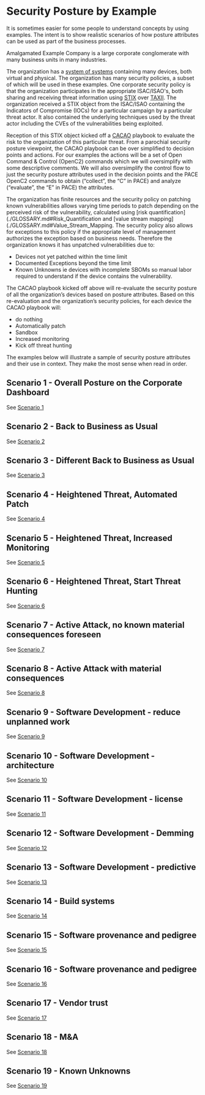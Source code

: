 # Security Posture by Example

It is sometimes easier for some people to understand concepts
by using examples.
The intent is to show realistic scenarios of how posture attributes
can be used as part of the business processes.

Amalgamated Example Company is a large corporate conglomerate
with many business units in many industries.

The organization has a
[system of systems](./GLOSSARY.md#system_of_systems)
containing many devices, both virtual and physical.
The organization has many security policies,
a subset of which will be used in these examples.
One corporate security policy is that the organization participates
in the appropriate ISAC/ISAO's, both
sharing and receiving threat information using
[STIX](./GLOSSARY.md#stix)
over
[TAXII](./GLOSSARY.md#taxii).
The organization received a STIX object from the ISAC/ISAO
containing the Indicators of Compromise (IOCs)
for a particular campaign by a particular threat actor.
It also contained the underlying techniques
used by the threat actor including the
CVEs of the vulnerabilities being exploited.  

Reception of this STIX object
kicked off a
[CACAO](./GLOSSARY.md#CACAO)
playbook
to evaluate the risk to the organization of this particular threat.
From a parochial security posture viewpoint,
the CACAO playbook can be over simplified
to decision points and actions.
For our examples the actions will be a set of
Open Command & Control (OpenC2) commands
which we will oversimplify with some descriptive comments.
We will also oversimplify the control flow to
just the security posture attributes
used in the decision points and
the PACE OpenC2 commands
to obtain (“collect”, the “C” in PACE) and
analyze (“evaluate”, the “E” in PACE) the attributes.

The organization has finite resources
and the security policy on patching known vulnerabilities
allows varying time periods to patch
depending on the perceived risk of the vulnerability,
calculated using
[risk quantification](./GLOSSARY.md#Risk_Quantification and
[value stream mapping](./GLOSSARY.md#Value_Stream_Mapping.
The security policy also allows for exceptions
to this policy if the appropriate level of management
authorizes the exception based on business needs.
Therefore the organization knows it has unpatched vulnerabilities
due to:
- Devices not yet patched within the time limit
- Documented Exceptions beyond the time limit
- Known Unknowns ie devices with incomplete SBOMs so manual labor required to understand if the device contains the vulnerability.

The CACAO playbook kicked off above
will re-evaluate the security posture
of all the organization’s devices based on posture attributes.
Based on this re-evaluation and the organization’s security policies,
for each device the CACAO playbook will:
- do nothing
- Automatically patch
- Sandbox
- Increased monitoring
- Kick off threat hunting

The examples below will illustrate a sample of
security posture attributes and their use in context.
They make the most sense when read in order.

## Scenario 1 - Overall Posture on the Corporate Dashboard
See [Scenario 1](./Scenario_01.md)

## Scenario 2 - Back to Business as Usual
See [Scenario 2](./Scenario_02.md)

## Scenario 3 - Different Back to Business as Usual
See [Scenario 3](./Scenario_03.md)

## Scenario 4 - Heightened Threat, Automated Patch
See [Scenario 4](./Scenario_04.md)

## Scenario 5 - Heightened Threat, Increased Monitoring
See [Scenario 5](./Scenario_05.md)

## Scenario 6 - Heightened Threat, Start Threat Hunting
See [Scenario 6](./Scenario_06.md)

## Scenario 7 - Active Attack, no known material consequences foreseen
See [Scenario 7](./Scenario_07.md)

## Scenario 8 - Active Attack with material consequences
See [Scenario 8](./Scenario_08.md)

## Scenario 9 - Software Development - reduce unplanned work
See [Scenario 9](./Scenario_09.md)

## Scenario 10 - Software Development - architecture
See [Scenario 10](./Scenario_10.md)

## Scenario 11 - Software Development - license
See [Scenario 11](./Scenario_11.md)

## Scenario 12 - Software Development - Demming
See [Scenario 12](./Scenario_12.md)

## Scenario 13 - Software Development - predictive
See [Scenario 13](./Scenario_13.md)

## Scenario 14 - Build systems
See [Scenario 14](./Scenario_14.md)

## Scenario 15 - Software provenance and pedigree
See [Scenario 15](./Scenario_15.md)

## Scenario 16 - Software provenance and pedigree
See [Scenario 16](./Scenario_16.md)

## Scenario 17 - Vendor trust
See [Scenario 17](./Scenario_17.md)

## Scenario 18 - M&A
See [Scenario 18](./Scenario_18.md)

## Scenario 19 - Known Unknowns
See [Scenario 19](./Scenario_19.md)
